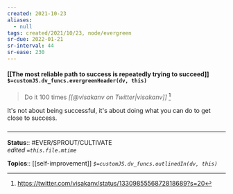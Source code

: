 ```yaml
---
created: 2021-10-23
aliases:
  - null
tags: created/2021/10/23, node/evergreen
sr-due: 2022-01-21
sr-interval: 44
sr-ease: 230
---
```

#### [[The most reliable path to success is repeatedly trying to succeed]] `$=customJS.dv_funcs.evergreenHeader(dv, this)`

> Do it 100 times 
> <cite>[[@visakanv on Twitter|visakanv]]</cite> [^1]

[^1]: https://twitter.com/visakanv/status/1330985556872818689?s=20

It's not about being successful, it's about doing what you can do to get close to success.

### <hr class="footnote"/>

**Status**:: #EVER/SPROUT/CULTIVATE  
*edited `=this.file.mtime`*

**Topics**:: [[self-improvement]]
*`$=customJS.dv_funcs.outlinedIn(dv, this)`*

